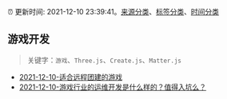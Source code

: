 :alarm_clock: 更新时间: 2021-12-10 23:39:41。[来源分类](../README.md)、[标签分类](../TAGS.md)、[时间分类](../TIMELINE.md)

## 游戏开发


> 关键字：`游戏`、`Three.js`、`Create.js`、`Matter.js`



- [2021-12-10-适合远程团建的游戏](https://www.v2ex.com/t/821457) 
- [2021-12-10-游戏行业的运维开发是什么样的？值得入坑么？](https://www.v2ex.com/t/821451) 